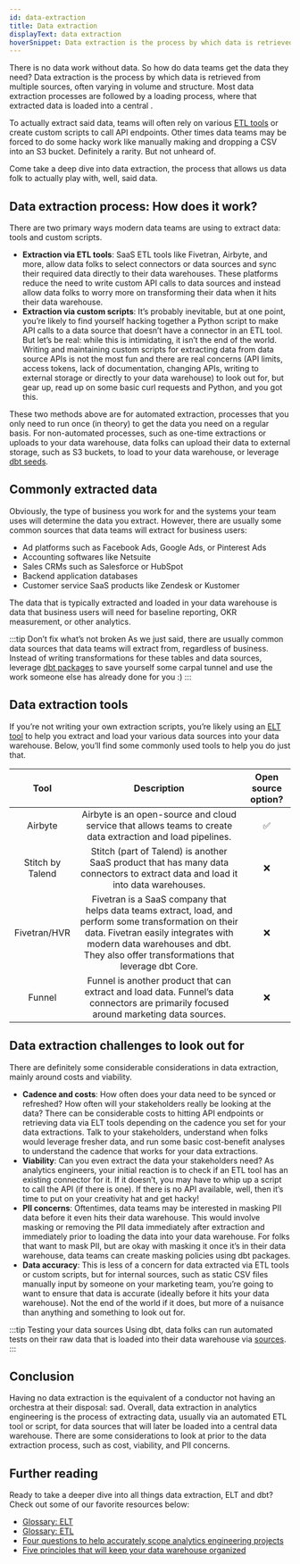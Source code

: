 ```yaml
---
id: data-extraction
title: Data extraction
displayText: data extraction
hoverSnippet: Data extraction is the process by which data is retrieved from multiple sources, often varying in volume and structure.
---
```


There is no data work without data. So how do data teams get the data they need? Data extraction is the process by which data is retrieved from multiple sources, often varying in volume and structure. Most data extraction processes are followed by a loading process, where that extracted data is loaded into a central <Term id="data-warehouse" />.

To actually extract said data, teams will often rely on various [ETL tools](https://docs.getdbt.com/terms/elt#elt-tools) or create custom scripts to call API endpoints. Other times data teams may be forced to do some hacky work like manually making and dropping a CSV into an S3 bucket. Definitely a rarity. But not unheard of.

Come take a deep dive into data extraction, the process that allows us data folk to actually play with, well, said data.

## Data extraction process: How does it work?

There are two primary ways modern data teams are using to extract data: <Term id="etl" /> tools and custom scripts.

- **Extraction via ETL tools**: SaaS ETL tools like Fivetran, Airbyte, and more, allow data folks to select connectors or data sources and sync their required data directly to their data warehouses. These platforms reduce the need to write custom API calls to data sources and instead allow data folks to worry more on transforming their data when it hits their data warehouse. 
- **Extraction via custom scripts**: It’s probably inevitable, but at one point, you’re likely to find yourself hacking together a Python script to make API calls to a data source that doesn’t have a connector in an ETL tool. But let’s be real: while this is intimidating, it isn’t the end of the world. Writing and maintaining custom scripts for extracting data from data source APIs is not the most fun and there are real concerns (API limits, access tokens, lack of documentation, changing APIs, writing to external storage or directly to your data warehouse) to look out for, but gear up, read up on some basic curl requests and Python, and you got this.

These two methods above are for automated extraction, processes that you only need to run once (in theory) to get the data you need on a regular basis. For non-automated processes, such as one-time extractions or uploads to your data warehouse, data folks can upload their data to external storage, such as S3 buckets, to load to your data warehouse, or leverage [dbt seeds](https://docs.getdbt.com/docs/building-a-dbt-project/seeds).

## Commonly extracted data

Obviously, the type of business you work for and the systems your team uses will determine the data you extract. However, there are usually some common sources that data teams will extract for business users:
- Ad platforms such as Facebook Ads, Google Ads, or Pinterest Ads
- Accounting softwares like Netsuite
- Sales CRMs such as Salesforce or HubSpot
- Backend application databases
- Customer service SaaS products like Zendesk or Kustomer

The data that is typically extracted and loaded in your data warehouse is data that business users will need for baseline reporting, OKR measurement, or other analytics.

:::tip Don’t fix what’s not broken
As we just said, there are usually common data sources that data teams will extract from, regardless of business. Instead of writing transformations for these tables and data sources, leverage [dbt packages](https://hub.getdbt.com/) to save yourself some carpal tunnel and use the work someone else has already done for you :)
:::

## Data extraction tools

If you’re not writing your own extraction scripts, you’re likely using an [ELT tool](https://docs.getdbt.com/terms/elt#elt-tools) to help you extract and load your various data sources into your data warehouse. Below, you’ll find some commonly used tools to help you do just that.

| Tool | Description | Open source option? |
|:---:|:---:|:---:|
| Airbyte | Airbyte is an open-source and cloud service that allows teams to create data extraction and load pipelines. | ✅ |
| Stitch by Talend | Stitch (part of Talend) is another SaaS product that has many data connectors to extract data and load it into data warehouses. | ❌ |
| Fivetran/HVR | Fivetran is a SaaS company that helps data teams extract, load, and perform some transformation on their data. Fivetran easily integrates with modern data warehouses and dbt. They also offer transformations that leverage dbt Core. | ❌ |
| Funnel | Funnel is another product that can extract and load data. Funnel’s data connectors are primarily focused around marketing data sources. | ❌ |

## Data extraction challenges to look out for

There are definitely some considerable considerations in data extraction, mainly around costs and viability.

- **Cadence and costs**: How often does your data need to be synced or refreshed? How often will your stakeholders really be looking at the data? There can be considerable costs to hitting API endpoints or retrieving data via ELT tools depending on the cadence you set for your data extractions. Talk to your stakeholders, understand when folks would leverage fresher data, and run some basic cost-benefit analyses to understand the cadence that works for your data extractions.
- **Viability**: Can you even extract the data your stakeholders need? As analytics engineers, your initial reaction is to check if an ETL tool has an existing connector for it. If it doesn’t, you may have to whip up a script to call the API (if there is one). If there is no API available, well, then it’s time to put on your creativity hat and get hacky!
- **PII concerns**: Oftentimes, data teams may be interested in masking PII data before it even hits their data warehouse. This would involve masking or removing the PII data immediately after extraction and immediately prior to loading the data into your data warehouse. For folks that want to mask PII, but are okay with masking it once it’s in their data warehouse, data teams can create masking policies using dbt packages.
- **Data accuracy**: This is less of a concern for data extracted via ETL tools or custom scripts, but for internal sources, such as static CSV files manually input by someone on your marketing team, you’re going to want to ensure that data is accurate (ideally before it hits your data warehouse). Not the end of the world if it does, but more of a nuisance than anything and something to look out for.

:::tip Testing your data sources
Using dbt, data folks can run automated tests on their raw data that is loaded into their data warehouse via [sources](https://docs.getdbt.com/docs/building-a-dbt-project/using-sources).
:::

## Conclusion

Having no data extraction is the equivalent of a conductor not having an orchestra at their disposal: sad. Overall, data extraction in analytics engineering is the process of extracting data, usually via an automated ETL tool or script, for data sources that will later be loaded into a central data warehouse. There are some considerations to look at prior to the data extraction process, such as cost, viability, and PII concerns.

## Further reading

Ready to take a deeper dive into all things data extraction, ELT and dbt? Check out some of our favorite resources below:

- [Glossary: ELT](https://docs.getdbt.com/terms/elt)
- [Glossary: ETL](https://docs.getdbt.com/terms/etl)
- [Four questions to help accurately scope analytics engineering projects](https://www.getdbt.com/blog/4-questions-to-help-you-more-accurately-scope-analytics-engineering-projects/)
- [Five principles that will keep your data warehouse organized](https://www.getdbt.com/blog/five-principles-that-will-keep-your-data-warehouse-organized/)
